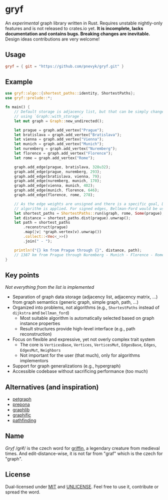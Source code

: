 # gryf

An *experimental* graph library written in Rust. Requires unstable nightly-only
features and is not released to crates.io yet. **It is incomplete, lacks
documentation and contains bugs. Breaking changes are inevitable.** Design ideas
contributions are very welcome!

## Usage

```toml
gryf = { git = "https://github.com/pnevyk/gryf.git" }
```

## Example

```rust
use gryf::algo::{shortest_paths::identity, ShortestPaths};
use gryf::prelude::*;

fn main() {
    // Default storage is adjacency list, but that can be simply changed by
    // using `Graph::with_storage`.
    let mut graph = Graph::new_undirected();

    let prague = graph.add_vertex("Prague");
    let bratislava = graph.add_vertex("Bratislava");
    let vienna = graph.add_vertex("Vienna");
    let munich = graph.add_vertex("Munich");
    let nuremberg = graph.add_vertex("Nuremberg");
    let florence = graph.add_vertex("Florence");
    let rome = graph.add_vertex("Rome");

    graph.add_edge(prague, bratislava, 328u32);
    graph.add_edge(prague, nuremberg, 293);
    graph.add_edge(bratislava, vienna, 79);
    graph.add_edge(nuremberg, munich, 170);
    graph.add_edge(vienna, munich, 402);
    graph.add_edge(munich, florence, 646);
    graph.add_edge(florence, rome, 278);

    // As the edge weights are unsigned and there is a specific goal, Dijktra's
    // algorithm is applied. For signed edges, Bellman-Ford would be used.
    let shortest_paths = ShortestPaths::run(&graph, rome, Some(prague), identity).unwrap();
    let distance = shortest_paths.dist(prague).unwrap();
    let path = shortest_paths
        .reconstruct(prague)
        .map(|v| *graph.vertex(v).unwrap())
        .collect::<Vec<_>>()
        .join(" - ");

    println!("{} km from Prague through {}", distance, path);
    // 1387 km from Prague through Nuremberg - Munich - Florence - Rome
}
```

## Key points

*Not everything from the list is implemented*

* Separation of graph data storage (adjacency list, adjacency matrix, ...) from graph semantics (generic graph, simple graph, path, ...)
* Organized into problems, not algorithms (e.g., `ShortestPaths` instead of `dijkstra` and `bellman_ford`)
  * Most suitable algorithm is automatically selected based on graph instance properties
  * Result structures provide high-level interface (e.g., path reconstruction)
* Focus on flexible and expressive, yet not overly complex trait system
  * The core is `VerticesBase`, `Vertices`, `VerticesMut`, `EdgesBase`, `Edges`, `EdgesMut`, `Neighbors`
  * Not important for the user (that much), only for algorithms implementors
* Support for graph generalizations (e.g., hypergraph)
* Accessible codebase without sacrificing performance (too much)

## Alternatives (and inspiration)

* [petgraph](https://github.com/petgraph/petgraph)
* [prepona](https://github.com/maminrayej/prepona)
* [graphlib](https://crates.io/crates/graphlib)
* [graphific](https://crates.io/crates/graphific)
* [pathfinding](https://crates.io/crates/pathfinding)

## Name

*Gryf* /ɡrɨf/ is the czech word for
[griffin](https://en.wikipedia.org/wiki/Griffin), a legendary creature from
medieval times. And edit-distance-wise, it is not far from "graf" which is the
czech for "graph".

## License

Dual-licensed under [MIT](LICENSE) and [UNLICENSE](UNLICENSE). Feel free to use
it, contribute or spread the word.
